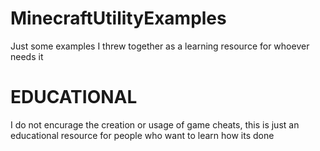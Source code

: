 # MinecraftUtilityExamples

Just some examples I threw together as a learning resource for whoever needs it

# EDUCATIONAL

I do not encurage the creation or usage of game cheats, this is just an educational resource for people who want to learn how its done
